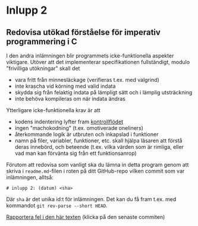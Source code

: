 # Inlupp 2

## Redovisa utökad förståelse för imperativ programmering i C

I den andra inlämningen blir programmets icke-funktionella
aspekter viktigare. Utöver att det implementerar specifikationen
fullständigt, modulo "frivilliga utökningar" skall det

* vara fritt från minnesläckage (verifieras t.ex. med valgrind)
* inte krascha vid körning med valid indata
* skydda sig från felaktig indata på lämpligt sätt och i lämplig utsträckning
* inte behöva kompileras om när indata ändras


Ytterligare icke-funktionella krav är att

* kodens indentering lyfter fram [kontrollflödet](http://en.wikipedia.org/wiki/Control_flow)
* ingen "machokodning" (t.ex. omotiverade oneliners)
* återkommande logik är utbruten och inkapslad i funktioner
* namn på filer, variabler, funktioner, etc. skall hjälpa läsaren att förstå deras innebörd, och beteende (t.ex. vilka värden som är rimliga, eller vad man kan förvänta sig från ett funktionsanrop)


Förutom att redovisa som vanligt ska du lämna in detta program
genom att skriva i `readme.md`-filen i roten på ditt GitHub-repo
vilken commit som var inlämningen, alltså:

```
# inlupp 2: (datum) <sha>
```

Där `sha` är det unika id:t för inlämningen. Det kan du få fram
t.ex. med kommandot `git rev-parse --short HEAD`.

[Rapportera fel i den här texten](https://github.com/IOOPM-UU/achievements/commits/master/z101.md) (klicka på den senaste commiten)